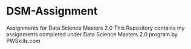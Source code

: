 # DSM-Assignment
Assignments for Data Science Masters 2.0
This Repository contains my assignments completed under Data Science Masters 2.0 program by PWSkills.com
